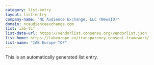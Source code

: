 ```yaml
---
category: list-entry
layout: list-entry
company-name: "NC Audience Exchange, LLC (NewsIQ)"
domain: ncaudienceexchange.com
list: iab-tcf
list-data-url: https://vendorlist.consensu.org/vendorlist.json
list-home: https://iabeurope.eu/transparency-consent-framework/
list-name: "IAB Europe TCF"
---
```


This is an automatically generated list entry.
